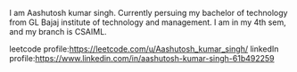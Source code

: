 I am Aashutosh kumar singh.
Currently persuing my bachelor of technology from GL Bajaj institute of technology and management.
I am in my 4th sem, and my branch is CSAIML.

leetcode profile:https://leetcode.com/u/Aashutosh_kumar_singh/
linkedIn profile:https://www.linkedin.com/in/aashutosh-kumar-singh-61b492259
